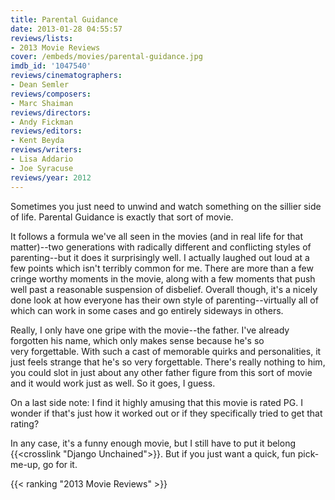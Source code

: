 ```yaml
---
title: Parental Guidance
date: 2013-01-28 04:55:57
reviews/lists:
- 2013 Movie Reviews
cover: /embeds/movies/parental-guidance.jpg
imdb_id: '1047540'
reviews/cinematographers:
- Dean Semler
reviews/composers:
- Marc Shaiman
reviews/directors:
- Andy Fickman
reviews/editors:
- Kent Beyda
reviews/writers:
- Lisa Addario
- Joe Syracuse
reviews/year: 2012
---
```

 Sometimes you just need to unwind and watch something on the sillier side of life. Parental Guidance is exactly that sort of movie.

<!--more-->

It follows a formula we've all seen in the movies (and in real life for that matter)--two generations with radically different and conflicting styles of parenting--but it does it surprisingly well. I actually laughed out loud at a few points which isn't terribly common for me. There are more than a few cringe worthy moments in the movie, along with a few moments that push well past a reasonable suspension of disbelief. Overall though, it's a nicely done look at how everyone has their own style of parenting--virtually all of which can work in some cases and go entirely sideways in others.

Really, I only have one gripe with the movie--the father. I've already forgotten his name, which only makes sense because he's so very forgettable. With such a cast of memorable quirks and personalities, it just feels strange that he's so very forgettable. There's really nothing to him, you could slot in just about any other father figure from this sort of movie and it would work just as well. So it goes, I guess.

On a last side note: I find it highly amusing that this movie is rated PG. I wonder if that's just how it worked out or if they specifically tried to get that rating?

In any case, it's a funny enough movie, but I still have to put it belong {{<crosslink "Django Unchained">}}. But if you just want a quick, fun pick-me-up, go for it.

{{< ranking "2013 Movie Reviews" >}}